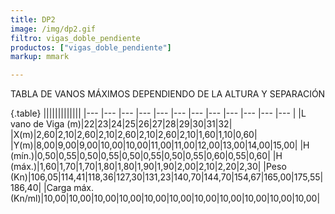 ```yaml
---
title: DP2
image: /img/dp2.gif
filtro: vigas_doble_pendiente
productos: ["vigas_doble_pendiente"]
markup: mmark

---
```



TABLA DE VANOS MÁXIMOS DEPENDIENDO DE LA ALTURA Y SEPARACIÓN

{.table}
|||||||||||||
|--- |--- |--- |--- |--- |--- |--- |--- |--- |--- |--- |--- |
|L vano de Viga (m)|22|23|24|25|26|27|28|29|30|31|32|
|X(m)|2,60|2,10|2,60|2,10|2,60|2,10|2,60|2,10|1,60|1,10|0,60|
|Y(m)|8,00|9,00|9,00|10,00|10,00|11,00|11,00|12,00|13,00|14,00|15,00|
|H (mín.)|0,50|0,55|0,50|0,55|0,50|0,55|0,50|0,55|0,60|0,55|0,60|
|H (máx.)|1,60|1,70|1,70|1,80|1,80|1,90|1,90|2,00|2,10|2,20|2,30|
|Peso (Kn)|106,05|114,41|118,36|127,30|131,23|140,70|144,70|154,67|165,00|175,55|186,40|
|Carga máx. (Kn/ml)|10,00|10,00|10,00|10,00|10,00|10,00|10,00|10,00|10,00|10,00|10,00|
